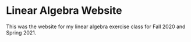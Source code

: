 # Linear Algebra Website
This was the website for my linear algebra exercise class for Fall 2020 and Spring 2021.
